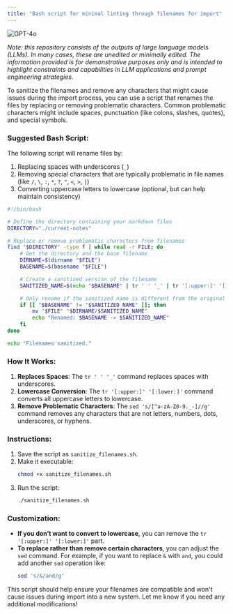 ```yaml
---
title: "Bash script for minimal linting through filenames for import"
---
```

![GPT-4o](https://img.shields.io/badge/GPT--4o-3333FF?style=for-the-badge&logo=openai&logoColor=white)



*Note: this repository consists of the outputs of large language models (LLMs). In many cases, these are unedited or minimally edited. The information provided is for demonstrative purposes only and is intended to highlight constraints and capabilities in LLM applications and prompt engineering strategies.*


To sanitize the filenames and remove any characters that might cause issues during the import process, you can use a script that renames the files by replacing or removing problematic characters. Common problematic characters might include spaces, punctuation (like colons, slashes, quotes), and special symbols.

### Suggested Bash Script:
The following script will rename files by:
1. Replacing spaces with underscores (`_`)
2. Removing special characters that are typically problematic in file names (like `/`, `\`, `:`, `*`, `?`, `"`, `<`, `>`, `|`)
3. Converting uppercase letters to lowercase (optional, but can help maintain consistency)

```bash
#!/bin/bash

# Define the directory containing your markdown files
DIRECTORY="./current-notes"

# Replace or remove problematic characters from filenames
find "$DIRECTORY" -type f | while read -r FILE; do
    # Get the directory and the base filename
    DIRNAME=$(dirname "$FILE")
    BASENAME=$(basename "$FILE")

    # Create a sanitized version of the filename
    SANITIZED_NAME=$(echo "$BASENAME" | tr ' ' '_' | tr '[:upper:]' '[:lower:]' | sed 's/[^a-zA-Z0-9._-]//g')

    # Only rename if the sanitized name is different from the original
    if [[ "$BASENAME" != "$SANITIZED_NAME" ]]; then
        mv "$FILE" "$DIRNAME/$SANITIZED_NAME"
        echo "Renamed: $BASENAME -> $SANITIZED_NAME"
    fi
done

echo "Filenames sanitized."
```

### How It Works:
1. **Replaces Spaces**: The `tr ' ' '_'` command replaces spaces with underscores.
2. **Lowercase Conversion**: The `tr '[:upper:]' '[:lower:]'` command converts all uppercase letters to lowercase.
3. **Remove Problematic Characters**: The `sed 's/[^a-zA-Z0-9._-]//g'` command removes any characters that are not letters, numbers, dots, underscores, or hyphens.

### Instructions:
1. Save the script as `sanitize_filenames.sh`.
2. Make it executable:
   ```bash
   chmod +x sanitize_filenames.sh
   ```
3. Run the script:
   ```bash
   ./sanitize_filenames.sh
   ```

### Customization:
- **If you don’t want to convert to lowercase**, you can remove the `tr '[:upper:]' '[:lower:]'` part.
- **To replace rather than remove certain characters**, you can adjust the `sed` command. For example, if you want to replace `&` with `and`, you could add another `sed` operation like:
  ```bash
  sed 's/&/and/g'
  ```

This script should help ensure your filenames are compatible and won't cause issues during import into a new system. Let me know if you need any additional modifications!